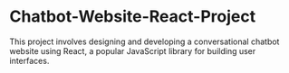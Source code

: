 # Chatbot-Website-React-Project
This project involves designing and developing a conversational chatbot website using React, a popular JavaScript library for building user interfaces. 
